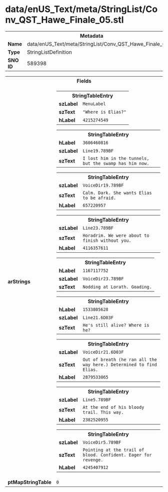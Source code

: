 <h1>data/enUS_Text/meta/StringList/Conv_QST_Hawe_Finale_05.stl</h1><table><tr><th colspan="100%">Metadata</th></tr><tr><td><b>Name</b></td><td>data/enUS_Text/meta/StringList/Conv_QST_Hawe_Finale_05.stl</td></tr><tr><td><b>Type</b></td><td>StringListDefinition</td></tr><tr><td><b>SNO ID</b></td><td>589398</td></tr></table>

<table><tr><th colspan="100%">Fields</th></tr><tr><td><b>arStrings</b></td><td><table><tr><th colspan="100%">StringTableEntry</th></tr><tr><td><b>szLabel</b></td><td><code>MenuLabel</code></td></tr><tr><td><b>szText</b></td><td><code>"Where is Elias?"</code></td></tr><tr><td><b>hLabel</b></td><td><code>4215274549</code></td></tr></table>


<table><tr><th colspan="100%">StringTableEntry</th></tr><tr><td><b>hLabel</b></td><td><code>3606460816</code></td></tr><tr><td><b>szLabel</b></td><td><code>Line19.789BF</code></td></tr><tr><td><b>szText</b></td><td><code>I lost him in the tunnels, but the swamp has him now.</code></td></tr></table>


<table><tr><th colspan="100%">StringTableEntry</th></tr><tr><td><b>szLabel</b></td><td><code>VoiceDir19.789BF</code></td></tr><tr><td><b>szText</b></td><td><code>Calm. Dark. She wants Elias to be afraid.</code></td></tr><tr><td><b>hLabel</b></td><td><code>657220957</code></td></tr></table>


<table><tr><th colspan="100%">StringTableEntry</th></tr><tr><td><b>szLabel</b></td><td><code>Line23.789BF</code></td></tr><tr><td><b>szText</b></td><td><code>Horadrim. We were about to finish without you.</code></td></tr><tr><td><b>hLabel</b></td><td><code>4116357611</code></td></tr></table>


<table><tr><th colspan="100%">StringTableEntry</th></tr><tr><td><b>hLabel</b></td><td><code>1167117752</code></td></tr><tr><td><b>szLabel</b></td><td><code>VoiceDir23.789BF</code></td></tr><tr><td><b>szText</b></td><td><code>Nodding at Lorath. Goading.</code></td></tr></table>


<table><tr><th colspan="100%">StringTableEntry</th></tr><tr><td><b>hLabel</b></td><td><code>1533805628</code></td></tr><tr><td><b>szLabel</b></td><td><code>Line21.6D03F</code></td></tr><tr><td><b>szText</b></td><td><code>He's still alive? Where is he?</code></td></tr></table>


<table><tr><th colspan="100%">StringTableEntry</th></tr><tr><td><b>szLabel</b></td><td><code>VoiceDir21.6D03F</code></td></tr><tr><td><b>szText</b></td><td><code>Out of breath (he ran all the way here.) Determined to find Elias.</code></td></tr><tr><td><b>hLabel</b></td><td><code>2879533065</code></td></tr></table>


<table><tr><th colspan="100%">StringTableEntry</th></tr><tr><td><b>szLabel</b></td><td><code>Line5.789BF</code></td></tr><tr><td><b>szText</b></td><td><code>At the end of his bloody trail. This way.</code></td></tr><tr><td><b>hLabel</b></td><td><code>2382520955</code></td></tr></table>


<table><tr><th colspan="100%">StringTableEntry</th></tr><tr><td><b>szLabel</b></td><td><code>VoiceDir5.789BF</code></td></tr><tr><td><b>szText</b></td><td><code>Pointing at the trail of blood. Confident. Eager for revenge.</code></td></tr><tr><td><b>hLabel</b></td><td><code>4245407912</code></td></tr></table>


</td></tr><tr><td><b>ptMapStringTable</b></td><td><code>0</code></td></tr></table>

